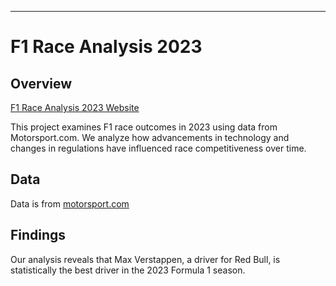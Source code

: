 ---

# F1 Race Analysis 2023

## Overview

[F1 Race Analysis 2023 Website]([https://thematrix.quarto.pub/formula-1-data-analysis-for-the-2023-season/])

This project examines F1 race outcomes in 2023 using data from Motorsport.com. We analyze how advancements in technology and changes in regulations have influenced race competitiveness over time. 

## Data

Data is from [motorsport.com]([motorsport.com])

## Findings

Our analysis reveals that Max Verstappen, a driver for Red Bull, is statistically the best driver in the 2023 Formula 1 season.
